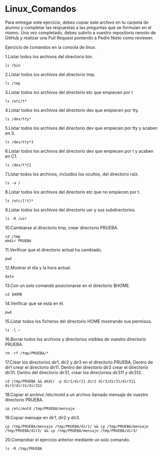 # Linux_Comandos

Para entregar este ejercicio, debes copiar este archivo en tu carpeta de alumno y completar las respuestas a las preguntas que se formulan en el mismo.
Una vez completado, debes subirlo a vuestro repositorio remoto de GitHub y realizar una Pull Request poniendo a Pedro Nieto como reviewer.


Ejercicio de comandos en la consola de linux.

  1.Listar todos los archivos del directorio bin.
    
    ls /bin
    
  2.Listar todos los archivos del directorio tmp.
   
    ls /tmp
    
  3.Listar todos los archivos del directorio etc que empiecen por t 
    
    ls /etc/t*
  
  4.Listar todos los archivos del directorio dev que empiecen por tty.
    
    ls /dev/tty*

  5.Listar todos los archivos del directorio dev que empiecen por tty y acaben en 3.
    
    ls /dev/tty*3
    
  6.Listar todos los archivos del directorio dev que empiecen por t y acaben en C1.
    
    ls /dev/t*C1

  7.Listar todos los archivos, incluidos los ocultos, del directorio raíz.
    
    ls -a /

  8.Listar todos los archivos del directorio etc que no empiecen por t.
    
    ls /etc/[!t]*

  9.Listar todos los archivos del directorio usr y sus subdirectorios.
    
    ls -R /usr

  10.Cambiarse al directorio tmp, crear directorio PRUEBA.
    
    cd /tmp
    mkdir PRUEBA

  11.Verificar que el directorio actual ha cambiado.
    
    pwd

  12.Mostrar el día y la hora actual.
    
    date

  13.Con un solo comando posicionarse en el directorio $HOME.
    
    cd $HOME
 
  14.Verificar que se está en él.
    
    pwd

  15.Listar todos los ficheros del directorio HOME mostrando sus permisos.
    
    ls -l ~

  16.Borrar todos los archivos y directorios visibles de vuestro directorio PRUEBA.
    
    rm -rf /tmp/PRUEBA/*

  17.Crear los directorios dir1, dir2 y dir3 en el directorio PRUEBA. Dentro de dir1 crear el directorio dir11. Dentro del directorio 
  dir3 crear el directorio dir31. Dentro del directorio dir31, crear los directorios dir311 y dir312.
    
    cd /tmp/PRUEBA && mkdir -p dir1/dir11 dir2 dir3/dir31/dir311 dir3/dir31/dir312
    
  18.Copiar el archivo /etc/motd a un archivo llamado mensaje de vuestro directorio PRUEBA.
    
    cp /etc/motd /tmp/PRUEBA/mensaje

  19.Copiar mensaje en dir1, dir2 y dir3.
    
    cp /tmp/PRUEBA/mensaje /tmp/PRUEBA/dir1/ && cp /tmp/PRUEBA/mensaje /tmp/PRUEBA/dir2/ && cp /tmp/PRUEBA/mensaje /tmp/PRUEBA/dir3/
    
  20.Comprobar el ejercicio anterior mediante un solo comando.
    
    ls -R /tmp/PRUEBA
    
